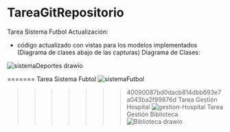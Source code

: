 # TareaGitRepositorio

Tarea Sistema Futbol 
Actualización:
- código actualizado con vistas para los modelos implementados (Diagrama de clases abajo de las capturas)
Diagrama de Clases:

![sistemaDeportes drawio](https://github.com/user-attachments/assets/26d21e47-f955-45b4-93ee-12e500bf2377)



=======
Tarea Sistema Fubtol
![sistemaFutbol](https://github.com/user-attachments/assets/814423df-cdc5-4fae-b76d-53b935cdd392)
>>>>>>> 40090087bd0dacb814dbb693e7a043ba2f99876d
Tarea Gestión Hospital
![gestion-Hospital](https://github.com/PacchaDavid/TareaGitRepositorio/assets/166522789/af79aedd-4711-4868-a254-92de4c880a43)
Tarea Gestión Biblioteca
![Biblioteca drawio](https://github.com/PacchaDavid/TareaGitRepositorio/assets/166522789/3adbb59d-dfed-46da-b889-b5638c22cf1d)
